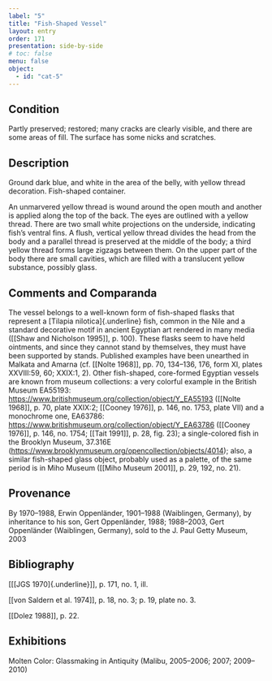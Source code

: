 ```yaml
---
label: "5"
title: "Fish-Shaped Vessel"
layout: entry
order: 171
presentation: side-by-side
# toc: false
menu: false
object:
  - id: "cat-5"
---
```


## Condition

Partly preserved; restored; many cracks are clearly visible, and there are some areas of fill. The surface has some nicks and scratches.

## Description

Ground dark blue, and white in the area of the belly, with yellow thread decoration. Fish-shaped container.

An unmarvered yellow thread is wound around the open mouth and another is applied along the top of the back. The eyes are outlined with a yellow thread. There are two small white projections on the underside, indicating fish’s ventral fins. A flush, vertical yellow thread divides the head from the body and a parallel thread is preserved at the middle of the body; a third yellow thread forms large zigzags between them. On the upper part of the body there are small cavities, which are filled with a translucent yellow substance, possibly glass.

## Comments and Comparanda

The vessel belongs to a well-known form of fish-shaped flasks that represent a [Tilapia nilotica]{.underline} fish, common in the Nile and a standard decorative motif in ancient Egyptian art rendered in many media ([[Shaw and Nicholson 1995]], p. 100). These flasks seem to have held ointments, and since they cannot stand by themselves, they must have been supported by stands. Published examples have been unearthed in Malkata and Amarna (cf. [[Nolte 1968]], pp. 70, 134–136, 176, form XI, plates XXVIII:59, 60; XXIX:1, 2). Other fish-shaped, core-formed Egyptian vessels are known from museum collections: a very colorful example in the British Museum EA55193: <https://www.britishmuseum.org/collection/object/Y_EA55193> ([[Nolte 1968]], p. 70, plate XXIX:2; [[Cooney 1976]], p. 146, no. 1753, plate VII) and a monochrome one, EA63786: <https://www.britishmuseum.org/collection/object/Y_EA63786> ([[Cooney 1976]], p. 146, no. 1754; [[Tait 1991]], p. 28, fig. 23); a single-colored fish in the Brooklyn Museum, 37.316E (<https://www.brooklynmuseum.org/opencollection/objects/4014>); also, a similar fish-shaped glass object, probably used as a palette, of the same period is in Miho Museum ([[Miho Museum 2001]], p. 29, 192, no. 21).

## Provenance

By 1970–1988, Erwin Oppenländer, 1901–1988 (Waiblingen, Germany), by inheritance to his son, Gert Oppenländer, 1988; 1988–2003, Gert Oppenländer (Waiblingen, Germany), sold to the J. Paul Getty Museum, 2003

## Bibliography

[[[JGS 1970]{.underline}]], p. 171, no. 1, ill.

[[von Saldern et al. 1974]], p. 18, no. 3; p. 19, plate no. 3.

[[Dolez 1988]], p. 22.

## Exhibitions

Molten Color: Glassmaking in Antiquity (Malibu, 2005–2006; 2007; 2009–2010)